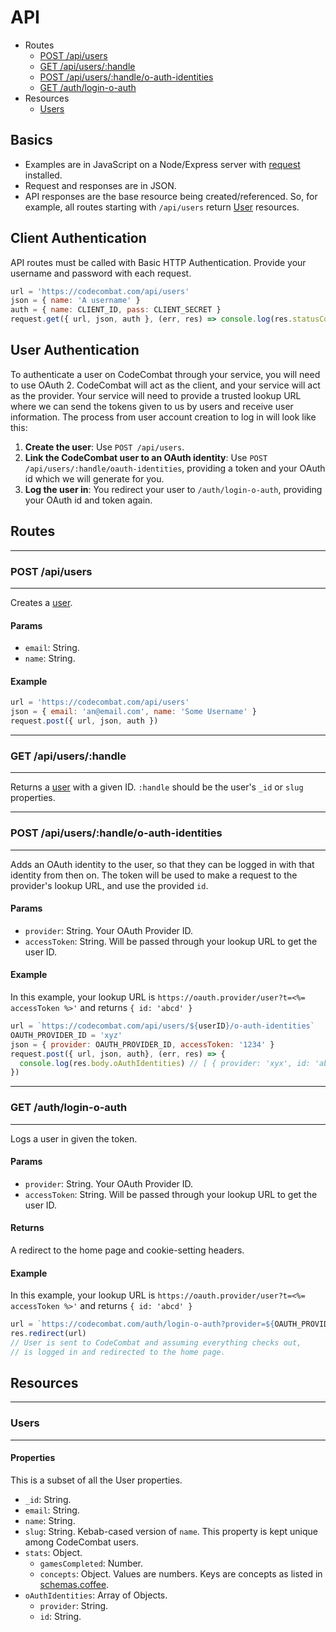 # API

* Routes
  * [POST /api/users](#post-apiusers)
  * [GET /api/users/:handle](#get-apiusershandle)
  * [POST /api/users/:handle/o-auth-identities](#post-apiusershandleo-auth-identities)
  * [GET /auth/login-o-auth](#get-authlogin-o-auth)
* Resources
  * [Users](#users)
  
## Basics
* Examples are in JavaScript on a Node/Express server with [request](https://github.com/request/request) installed.
* Request and responses are in JSON.
* API responses are the base resource being created/referenced. So, for example, all routes starting with `/api/users` return [User](#users) resources.

## Client Authentication

API routes must be called with Basic HTTP Authentication. Provide your username and password with each request.

```javascript
url = 'https://codecombat.com/api/users'
json = { name: 'A username' }
auth = { name: CLIENT_ID, pass: CLIENT_SECRET }
request.get({ url, json, auth }, (err, res) => console.log(res.statusCode, res.body))
```

## User Authentication

To authenticate a user on CodeCombat through your service, you will need to use OAuth 2. CodeCombat will act as the client, and your service will act as the provider. Your service will need to provide a trusted lookup URL where we can send the tokens given to us by users and receive user information. The process from user account creation to log in will look like this:

1. **Create the user**: Use `POST /api/users`.
1. **Link the CodeCombat user to an OAuth identity**: Use `POST /api/users/:handle/oauth-identities`, providing a token and your OAuth id which we will generate for you.
1. **Log the user in**: You redirect your user to `/auth/login-o-auth`, providing your OAuth id and token again.

## Routes

* * *
### POST /api/users
* * *
Creates a [user](#users).

#### Params
* `email`: String.
* `name`: String.

#### Example
```javascript
url = 'https://codecombat.com/api/users'
json = { email: 'an@email.com', name: 'Some Username' }
request.post({ url, json, auth })
```

* * *
### GET /api/users/:handle
* * *
Returns a [user](#users) with a given ID. `:handle` should be the user's `_id` or `slug` properties.

* * *
### POST /api/users/:handle/o-auth-identities
* * *
Adds an OAuth identity to the user, so that they can be logged in with that identity from then on. The token will be used to make a request to the provider's lookup URL, and use the provided `id`.

#### Params
* `provider`: String. Your OAuth Provider ID.
* `accessToken`: String. Will be passed through your lookup URL to get the user ID.

#### Example

In this example, your lookup URL is `https://oauth.provider/user?t=<%= accessToken %>'` and returns `{ id: 'abcd' }`

```javascript
url = `https://codecombat.com/api/users/${userID}/o-auth-identities`
OAUTH_PROVIDER_ID = 'xyz'
json = { provider: OAUTH_PROVIDER_ID, accessToken: '1234' }
request.post({ url, json, auth}, (err, res) => {
  console.log(res.body.oAuthIdentities) // [ { provider: 'xyx', id: 'abcd' } ]
})
```

* * *
### GET /auth/login-o-auth
* * *
Logs a user in given the token.

#### Params
* `provider`: String. Your OAuth Provider ID.
* `accessToken`: String. Will be passed through your lookup URL to get the user ID.

#### Returns
A redirect to the home page and cookie-setting headers.

#### Example

In this example, your lookup URL is `https://oauth.provider/user?t=<%= accessToken %>'` and returns `{ id: 'abcd' }`

```javascript
url = `https://codecombat.com/auth/login-o-auth?provider=${OAUTH_PROVIDER_ID}&accessToken=1234`
res.redirect(url)
// User is sent to CodeCombat and assuming everything checks out, 
// is logged in and redirected to the home page.
```

## Resources

* * *
### Users
* * *

#### Properties
This is a subset of all the User properties.

* `_id`: String.
* `email`: String.
* `name`: String.
* `slug`: String. Kebab-cased version of `name`. This property is kept unique among CodeCombat users.
* `stats`: Object.
  * `gamesCompleted`: Number.
  * `concepts`: Object. Values are numbers. Keys are concepts as listed in [schemas.coffee](https://github.com/codecombat/codecombat/blob/master/app/schemas/schemas.coffee).
* `oAuthIdentities`: Array of Objects.
  * `provider`: String.
  * `id`: String.
